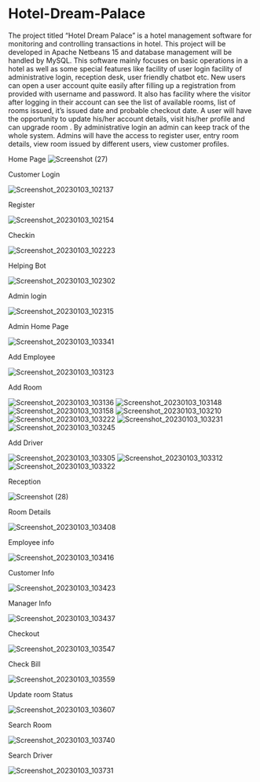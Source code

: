 # Hotel-Dream-Palace
   The project titled “Hotel Dream Palace” is a hotel management software for monitoring  and controlling transactions in hotel. This project will be developed in Apache Netbeans 15 and  database management will be handled by MySQL. This software mainly focuses on basic  operations in a hotel as well as some special features like facility of user login facility  of administrative login, reception desk, user friendly chatbot etc. New users can open a user account quite easily after filling up a  registration from provided with username and password. It also has facility where the visitor after logging in their account can see the list of available rooms, list of rooms issued, it’s issued  date and probable checkout date. A user will have the opportunity to update his/her account details,  visit his/her profile and can upgrade room . By administrative login an admin can keep track of the whole system.  Admins will have the access to register user, entry room details, view room  issued by different users, view customer profiles. 


Home Page
![Screenshot (27)](https://user-images.githubusercontent.com/112980857/212559718-df32dd0b-6a68-463e-9cbc-9ccec7a1fa92.png)


Customer Login

![Screenshot_20230103_102137](https://user-images.githubusercontent.com/112980857/210300932-ecefdbfa-8cb9-485b-b4af-28b9e0399c23.png)


Register

![Screenshot_20230103_102154](https://user-images.githubusercontent.com/112980857/210300948-250c3b52-6a47-448e-8e20-f8719f223356.png)

Checkin

![Screenshot_20230103_102223](https://user-images.githubusercontent.com/112980857/210300967-dc4fc79d-0ea3-4be0-9d36-2f4513f98a85.png)

Helping Bot

![Screenshot_20230103_102302](https://user-images.githubusercontent.com/112980857/210300983-e700152d-40e1-4470-a3b1-ebdc5efd2a4f.png)

Admin login

![Screenshot_20230103_102315](https://user-images.githubusercontent.com/112980857/210301008-f028071f-3dd6-4f97-bcfc-ca6a054cef78.png)

Admin Home Page

![Screenshot_20230103_103341](https://user-images.githubusercontent.com/112980857/210301041-da2aa669-c876-4c17-aa66-c0d5e0ee6382.png)

Add Employee

![Screenshot_20230103_103123](https://user-images.githubusercontent.com/112980857/210301061-8c44da4b-00b6-4c96-9eb0-70675f5fbde0.png)

Add Room

![Screenshot_20230103_103136](https://user-images.githubusercontent.com/112980857/210301080-e29891e4-541a-43e1-8432-c0c1a7c07ae5.png)
![Screenshot_20230103_103148](https://user-images.githubusercontent.com/112980857/210301109-843eb292-3ff0-4fc4-8264-1d5c099a8293.png)
![Screenshot_20230103_103158](https://user-images.githubusercontent.com/112980857/210301111-5100b43b-1f02-489e-be4b-34aa15c819b0.png)
![Screenshot_20230103_103210](https://user-images.githubusercontent.com/112980857/210301115-fa1b015c-15b8-4663-9c60-c05cc858dcee.png)
![Screenshot_20230103_103222](https://user-images.githubusercontent.com/112980857/210301119-9745b8fa-f1fc-4359-ad1e-887f1129413d.png)
![Screenshot_20230103_103231](https://user-images.githubusercontent.com/112980857/210301133-11bda9bb-f38e-4574-81d5-0184545ff64b.png)
![Screenshot_20230103_103245](https://user-images.githubusercontent.com/112980857/210301152-f158b14c-2a21-4451-9ba9-deed7006e0b0.png)

Add Driver

![Screenshot_20230103_103305](https://user-images.githubusercontent.com/112980857/210301171-13c91c86-d106-4ccd-a211-f5ce88033830.png)
![Screenshot_20230103_103312](https://user-images.githubusercontent.com/112980857/210301687-fa617dd0-3b47-4229-b764-2a641f56b33a.png)
![Screenshot_20230103_103322](https://user-images.githubusercontent.com/112980857/210301691-c54f7fa4-5252-40c8-a24b-6b11ccf30dc9.png)


Reception

![Screenshot (28)](https://user-images.githubusercontent.com/112980857/212559672-185ba1a5-18d1-408b-9405-d93ab1b54a9a.png)


Room Details

![Screenshot_20230103_103408](https://user-images.githubusercontent.com/112980857/210301257-e46c98c4-1b8b-467e-9cdd-d3b2de66f52d.png)

Employee info

![Screenshot_20230103_103416](https://user-images.githubusercontent.com/112980857/210301291-b6127d4c-2561-4da5-9ff5-aec9937738ca.png)

Customer Info

![Screenshot_20230103_103423](https://user-images.githubusercontent.com/112980857/210301319-1bb12a17-c93a-4b1b-a5a9-9ca24bdef2f2.png)

Manager Info

![Screenshot_20230103_103437](https://user-images.githubusercontent.com/112980857/210301331-5a2960c9-a884-49d2-9c0d-fc267d7a7deb.png)

Checkout

![Screenshot_20230103_103547](https://user-images.githubusercontent.com/112980857/210301352-0b45fd7e-c7ee-4f65-924d-d860c70f0277.png)

Check Bill

![Screenshot_20230103_103559](https://user-images.githubusercontent.com/112980857/210301368-e37bcf4b-ec45-4cf0-80d5-74728cfcd45d.png)

Update room Status

![Screenshot_20230103_103607](https://user-images.githubusercontent.com/112980857/210301377-ba12f77b-2d26-4704-8172-84ecc8225971.png)

Search Room

![Screenshot_20230103_103740](https://user-images.githubusercontent.com/112980857/210301418-bd7b1b08-6a14-466b-94dc-bf72022decc3.png)

Search Driver

![Screenshot_20230103_103731](https://user-images.githubusercontent.com/112980857/210301420-e0aa320c-c545-41c3-a745-62515a9bc7bf.png)




